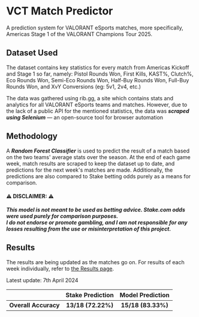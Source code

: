 # VCT Match Predictor

A prediction system for VALORANT eSports matches, more specifically, Americas Stage 1 of the VALORANT Champions Tour 2025.

## Dataset Used
The dataset contains key statistics for every match from Americas Kickoff and Stage 1 so far, namely: Pistol Rounds Won, First Kills, KAST%, Clutch%, Eco Rounds Won, Semi-Eco Rounds Won, Half-Buy Rounds Won, Full-Buy Rounds Won, and XvY Conversions (eg: 5v1, 2v4, etc.)

The data was gathered using rib.gg, a site which contains stats and analytics for all VALORANT eSports teams and matches. However, due to the lack of a public API for the mentioned statistics, the data was ***scraped using Selenium*** — an open-source tool for browser automation

## Methodology
A ***Random Forest Classifier*** is used to predict the result of a match based on the two teams' average stats over the season. 
At the end of each game week, match results are scraped to keep the dataset up to date, and predictions for the next week's matches are made. Additionally, the predictions are also compared to Stake betting odds purely as a means for comparison. 


#### ⚠️ DISCLAIMER: ⚠️
***This model is not meant to be used as betting advice. Stake.com odds were used purely for comparison purposes.*  
*I do not endorse or promote gambling, and I am not responsible for any losses resulting from the use or misinterpretation of this project.***


## Results
The results are being updated as the matches go on. For results of each week individually, refer to [the Results page](Results.md).

Latest update: 7th April 2024

<div align="center">
<table>
  <thead>
    <tr>
      <th></th>
      <th>Stake Prediction</th>
      <th>Model Prediction</th>
    </tr>
  </thead>
  <tbody>
    <tr>
      <td align="center"><strong>Overall Accuracy</strong></td>
      <td align="center"><strong>13/18 (72.22%)</strong></td>
      <td align="center"><strong>15/18 (83.33%)</strong></td>
    </tr>
  </tbody>
</table>
</div>
